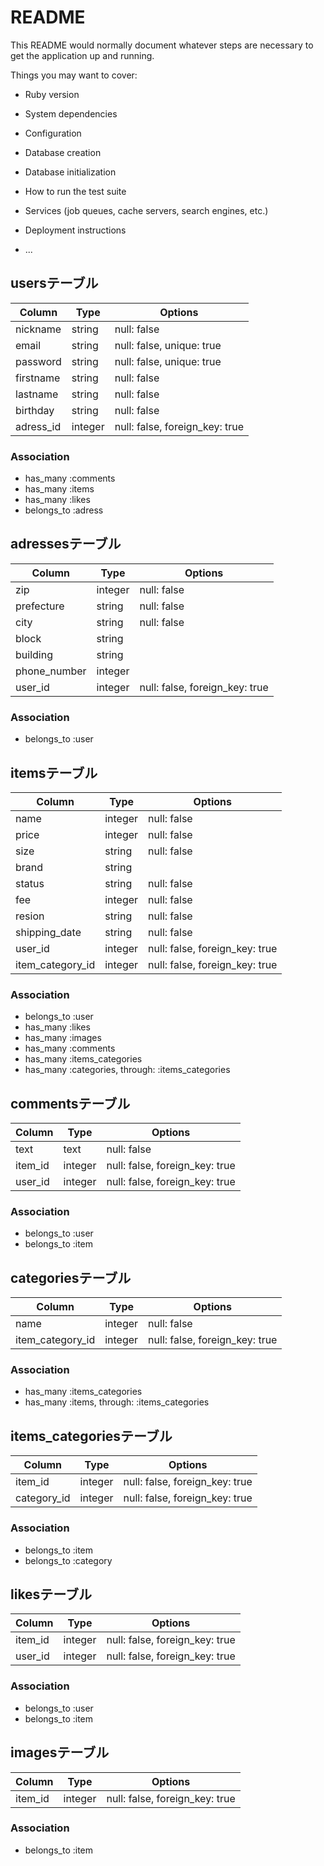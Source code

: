 # README

This README would normally document whatever steps are necessary to get the
application up and running.

Things you may want to cover:

* Ruby version

* System dependencies

* Configuration

* Database creation

* Database initialization

* How to run the test suite

* Services (job queues, cache servers, search engines, etc.)

* Deployment instructions

* ...

## usersテーブル

|Column|Type|Options|
|------|----|-------|
|nickname|string|null: false|
|email|string|null: false, unique: true|
|password|string|null: false, unique: true|
|firstname|string|null: false|
|lastname|string|null: false|
|birthday|string|null: false|
|adress_id|integer|null: false, foreign_key: true|


### Association
- has_many :comments
- has_many :items
- has_many :likes
- belongs_to :adress


## adressesテーブル

|Column|Type|Options|
|------|----|-------|
|zip|integer|null: false|
|prefecture|string|null: false|
|city|string|null: false|
|block|string|
|building|string|
|phone_number|integer|
|user_id|integer|null: false, foreign_key: true|

### Association
- belongs_to :user



## itemsテーブル

|Column|Type|Options|
|------|----|-------|
|name|integer|null: false|
|price|integer|null: false|
|size|string|null: false|
|brand|string|
|status|string|null: false|
|fee|integer|null: false|
|resion|string|null: false|
|shipping_date|string|null: false|
|user_id|integer|null: false, foreign_key: true|
|item_category_id|integer|null: false, foreign_key: true|

### Association
- belongs_to :user
- has_many :likes
- has_many :images
- has_many :comments
- has_many :items_categories
- has_many :categories, through:  :items_categories 



## commentsテーブル

|Column|Type|Options|
|------|----|-------|
|text|text|null: false|
|item_id|integer|null: false, foreign_key: true|
|user_id|integer|null: false, foreign_key: true|


### Association
- belongs_to :user
- belongs_to :item



## categoriesテーブル

|Column|Type|Options|
|------|----|-------|
|name|integer|null: false|
|item_category_id|integer|null: false, foreign_key: true|

### Association
- has_many :items_categories
- has_many :items, through:  :items_categories



## items_categoriesテーブル

|Column|Type|Options|
|------|----|-------|
|item_id|integer|null: false, foreign_key: true|
|category_id|integer|null: false, foreign_key: true|


### Association
- belongs_to :item
- belongs_to :category



## likesテーブル

|Column|Type|Options|
|------|----|-------|
|item_id|integer|null: false, foreign_key: true|
|user_id|integer|null: false, foreign_key: true|


### Association
- belongs_to :user
- belongs_to :item



## imagesテーブル

|Column|Type|Options|
|------|----|-------|
|item_id|integer|null: false, foreign_key: true|

### Association
- belongs_to :item
